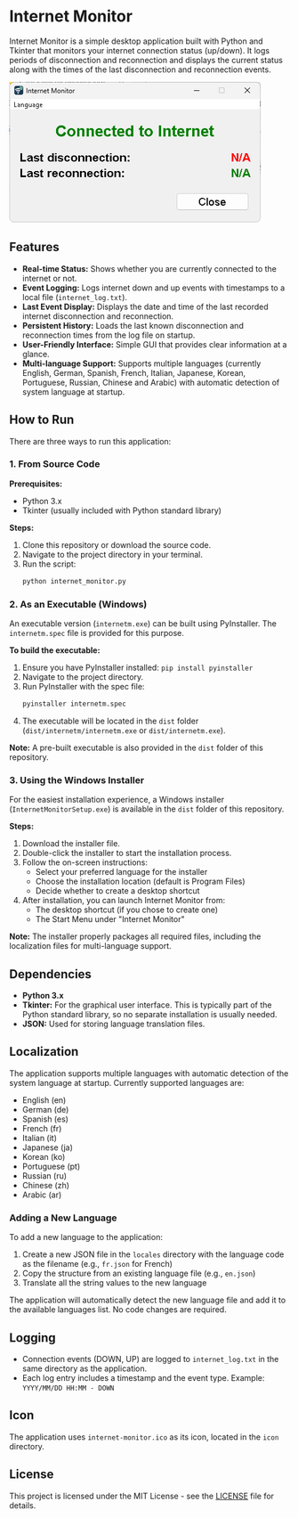 # Internet Monitor

Internet Monitor is a simple desktop application built with Python and Tkinter that monitors your internet connection status (up/down). It logs periods of disconnection and reconnection and displays the current status along with the times of the last disconnection and reconnection events.

![Internet Monitor Screenshot](screenshot.png)

## Features

*   **Real-time Status:** Shows whether you are currently connected to the internet or not.
*   **Event Logging:** Logs internet down and up events with timestamps to a local file (`internet_log.txt`).
*   **Last Event Display:** Displays the date and time of the last recorded internet disconnection and reconnection.
*   **Persistent History:** Loads the last known disconnection and reconnection times from the log file on startup.
*   **User-Friendly Interface:** Simple GUI that provides clear information at a glance.
*   **Multi-language Support:** Supports multiple languages (currently English, German, Spanish, French, Italian, Japanese, Korean, Portuguese, Russian, Chinese and Arabic) with automatic detection of system language at startup.

## How to Run

There are three ways to run this application:

### 1. From Source Code

**Prerequisites:**
*   Python 3.x
*   Tkinter (usually included with Python standard library)

**Steps:**
1.  Clone this repository or download the source code.
2.  Navigate to the project directory in your terminal.
3.  Run the script:
    ```bash
    python internet_monitor.py
    ```

### 2. As an Executable (Windows)

An executable version (`internetm.exe`) can be built using PyInstaller. The `internetm.spec` file is provided for this purpose.

**To build the executable:**
1.  Ensure you have PyInstaller installed: `pip install pyinstaller`
2.  Navigate to the project directory.
3.  Run PyInstaller with the spec file:
    ```bash
    pyinstaller internetm.spec
    ```
4.  The executable will be located in the `dist` folder (`dist/internetm/internetm.exe` or `dist/internetm.exe`).

**Note:** A pre-built executable is also provided in the `dist` folder of this repository.

### 3. Using the Windows Installer

For the easiest installation experience, a Windows installer (`InternetMonitorSetup.exe`) is available in the `dist` folder of this repository.

**Steps:**
1.  Download the installer file.
2.  Double-click the installer to start the installation process.
3.  Follow the on-screen instructions:
    *   Select your preferred language for the installer
    *   Choose the installation location (default is Program Files)
    *   Decide whether to create a desktop shortcut
4.  After installation, you can launch Internet Monitor from:
    *   The desktop shortcut (if you chose to create one)
    *   The Start Menu under "Internet Monitor"

**Note:** The installer properly packages all required files, including the localization files for multi-language support.

## Dependencies

*   **Python 3.x**
*   **Tkinter:** For the graphical user interface. This is typically part of the Python standard library, so no separate installation is usually needed.
*   **JSON:** Used for storing language translation files.

## Localization

The application supports multiple languages with automatic detection of the system language at startup. Currently supported languages are:

* English (en)
* German (de)
* Spanish (es)
* French (fr)
* Italian (it)
* Japanese (ja)
* Korean (ko)
* Portuguese (pt)
* Russian (ru)
* Chinese (zh)
* Arabic (ar)

### Adding a New Language

To add a new language to the application:

1. Create a new JSON file in the `locales` directory with the language code as the filename (e.g., `fr.json` for French)
2. Copy the structure from an existing language file (e.g., `en.json`)
3. Translate all the string values to the new language

The application will automatically detect the new language file and add it to the available languages list. No code changes are required.

## Logging

*   Connection events (DOWN, UP) are logged to `internet_log.txt` in the same directory as the application.
*   Each log entry includes a timestamp and the event type.
    Example: `YYYY/MM/DD HH:MM - DOWN`

## Icon

The application uses `internet-monitor.ico` as its icon, located in the `icon` directory.

## License

This project is licensed under the MIT License - see the [LICENSE](LICENSE) file for details.